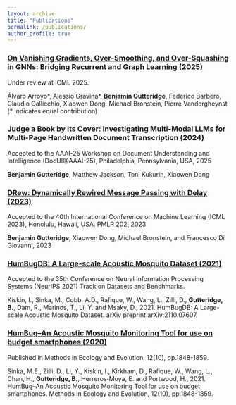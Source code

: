 ```yaml
---
layout: archive
title: "Publications"
permalink: /publications/
author_profile: true
---
```

### [On Vanishing Gradients, Over-Smoothing, and Over-Squashing in GNNs: Bridging Recurrent and Graph Learning (2025)](https://arxiv.org/abs/2502.10818)

Under review at ICML 2025.

Álvaro Arroyo*, Alessio Gravina*, **Benjamin Gutteridge**, Federico Barbero, Claudio Gallicchio, Xiaowen Dong, Michael Bronstein, Pierre Vandergheynst (* indicates equal contribution)

### Judge a Book by Its Cover: Investigating Multi-Modal LLMs for Multi-Page Handwritten Document Transcription (2024)

Accepted to the AAAI-25 Workshop on Document Understanding and Intelligence (DocUI@AAAI-25), Philadelphia, Pennsylvania, USA, 2025

**Benjamin Gutteridge**, Matthew Jackson, Toni Kukurin, Xiaowen Dong


### [DRew: Dynamically Rewired Message Passing with Delay (2023)](https://arxiv.org/abs/2305.08018)

Accepted to the 40th International Conference on Machine Learning (ICML 2023), Honolulu, Hawaii, USA. PMLR 202, 2023

**Benjamin Gutteridge**, Xiaowen Dong, Michael Bronstein, and Francesco Di Giovanni, 2023

### [HumBugDB: A Large-scale Acoustic Mosquito Dataset (2021)](https://arxiv.org/abs/2110.07607) 

Accepted to the 35th Conference on Neural Information Processing Systems (NeurIPS 2021) Track on Datasets and Benchmarks.

Kiskin, I., Sinka, M., Cobb, A.D., Rafique, W., Wang, L., Zilli, D., **Gutteridge, B.**, Dam, R., Marinos, T., Li, Y. and Msaky, D., 2021. HumBugDB: A Large-scale Acoustic Mosquito Dataset. arXiv preprint arXiv:2110.07607.

### [HumBug–An Acoustic Mosquito Monitoring Tool for use on budget smartphones (2020)](https://besjournals.onlinelibrary.wiley.com/doi/full/10.1111/2041-210X.13663)

Published in Methods in Ecology and Evolution, 12(10), pp.1848-1859.

Sinka, M.E., Zilli, D., Li, Y., Kiskin, I., Kirkham, D., Rafique, W., Wang, L., Chan, H., **Gutteridge, B.**, Herreros‐Moya, E. and Portwood, H., 2021. HumBug–An Acoustic Mosquito Monitoring Tool for use on budget smartphones. Methods in Ecology and Evolution, 12(10), pp.1848-1859.

<!---
{% if author.googlescholar %}
  You can also find my articles on <u><a href="{{author.googlescholar}}">my Google Scholar profile</a>.</u>
{% endif %}

{% include base_path %}

{% for post in site.publications reversed %}
  {% include archive-single.html %}
{% endfor %}
-->




